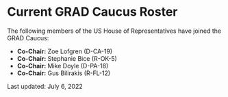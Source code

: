 # Current GRAD Caucus Roster

The following members of the US House of Representatives have joined the GRAD Caucus:

- **Co-Chair:** Zoe Lofgren (D-CA-19)
- **Co-Chair:** Stephanie Bice (R-OK-5)
- **Co-Chair:** Mike Doyle (D-PA-18)
- **Co-Chair:** Gus Bilirakis (R-FL-12)

Last updated: July 6, 2022
